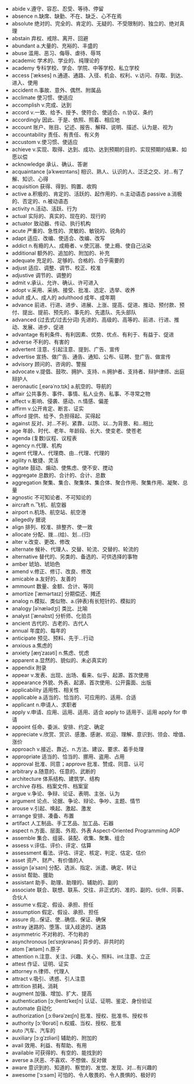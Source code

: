- abide v.遵守、容忍、忍受、等待、停留
- absence n.缺席、缺勤、不在、缺乏、心不在焉
- absolute 绝对的、完全的、肯定的、无疑的、不受限制的、独立的、绝对真理
- abstain 弃权、戒除、离开、回避
- abundant a.大量的、充裕的、丰盛的
- abuse 滥用、恶习、侮辱、虐待、辱骂
- academic 学术的、学业的、纯理论的
- academy 专科学校、学会、学院、中等学校、私立学校
- access [ˈækses] n.通道、通路、入径、机会、权利、v.访问、存取、到达、进入、使用
- accident n.事故、意外、偶然、附属品
- acclimate 使习惯、使适应
- accomplish v.完成、达到
- accord v.一致、给予、授予、使符合、使适合、n.协议、条约
- accordingly 因此、于是、依照、照着、相应地
- account 账户、账目、记述、报告、解释、说明、描述、认为是、视为
- accountability 责任、有责任、有义务
- accustom v.使习惯、使适应
- achieve v.实现、取得、达到、成功、达到预期的目的、实现预期的结果、如愿以偿
- acknowledge 承认、确认、答谢
- acquaintance [əˈkweɪntəns] 相识、熟人、认识的人、泛泛之交、对...有了解、知识、心得
- acquisition 获得、得到、购置、收购 
- active a.积极的、肯定的、活跃的、起作用的、n.主动语态  passive a.消极的、否定的、n.被动语态
- activity n.活动、活跃、行为
- actual 实际的、真实的、现在的、现行的
- actuator 致动器、传动、执行机构
- acute 严重的、急性的、灵敏的、敏锐的、锐角的
- adapt 适应、改编、使适合、改编、改写
- addict n.有瘾的人、成瘾者、v.使沉溺、使上瘾、使自己沾染
- additional 额外的、追加的、附加的、补充
- adequate 充足的、足够的、合格的、合乎需要的
- adjust 适应、调整、调节、校正、校准
- adjustive 调节的、调整的
- admit v.承认、允许、确认、许可进入
- adopt v.采用、采纳、接受、批准、选定、选举、收养
- adult 成人、成人的 adulthood 成年、成年期
- advance 前进、行进、进步、进展、上涨、提高、促进、推动、预付款、预付、提出、提前、预先的、事先的、先遣队、先头部队
- advanced (过去式/过去分词) 先进的、高级的、高等的、前进、行进、推动、发展、进步、促进
- advantage 有利条件、有利因素、优势、优点、有利于、有益于、促进
- adverse 不利的、有害的
- advertent 注意、引起注意、提到、广告、宣传
- advertise 宣扬、做广告、通告、通知、公布、征聘、登广告、做宣传
- advisory 顾问的、咨询的、警报
- advocate v.提倡、鼓吹、拥护、支持、n.拥护者、支持者、辩护律师、出庭辩护人
- aeronautic [ˌeərəˈnɔːtɪk] a.航空的、导航的
- affair 公共事务、事件、事情、私人业务、私事、不寻常之物
- affect v.影响、侵袭、感动、n.情感、偏差
- affirm v.公开肯定、断言、证实
- afford 提供、给予、负担得起、买得起
- against 反对、对...不利、紧靠、以防、以...为背景、和...相比
- age 年龄、时代、老年、年龄段、长大、使变老、使苍老
- agenda (复数)议程、议程表
- agency n.代理、机构
- agent 代理人、代理商、由...代理、代理的
- agility n.敏捷、灵活
- agitate 鼓动、煽动、使焦虑、使不安、搅动
- aggregate 总数的、合计的、合计、总数
- aggregation 聚集、集合、聚集体、集合体、聚合作用、聚集作用、凝聚、总量
- agnostic 不可知论者、不可知论的
- aircraft n.飞机、航空器 
- airport n.机场、航空站、航空港
- allegedly 据说
- align 排列、校准、排整齐、使一致
- allocate 分配、拨...(给)、划...(归)
- alter v.改变、更改、修改
- alternate 候补、代理人、交替、轮流、交替的、轮流的
- alternative 替代的、另类的、备选的、可供选择的事物
- amber 琥珀、琥珀色
- amend v.修正、修订、改良、修改
- amicable a.友好的、友善的
- ammount 数量、金额、合计、等同
- amortize [ˈæmərtaɪz] 分期偿还、摊还
- analog n.模拟、类似物、a.(钟表)有长短针的、模拟的
- analogy [əˈnælədʒi] 类比、比喻
- analyst [ˈænəlɪst] 分析师、化验员
- ancient 古代的、古老的、古代人
- annual 年度的、每年的
- anticipate 预见、预料、先于...行动
- anxious a.焦虑的
- anxiety [æŋˈzaɪəti] n.焦虑、忧虑                                      
- apparent a.显然的、貌似的、未必真实的
- appendix 附录
- appear v.发表、出现、出场、看来、似乎、起源、首次使用
- appearance 外貌、外表、起源、首次使用、公开露面、出版
- applicability 适用性、相关性
- applicable a.适当的、恰当的、可应用的、适用、合适
- applicant n.申请人、求职者
- apply v.申请、应用、运用、适用、适合  apply to 适用于、运用  apply for 申请
- appoint 任命、委派、安排、约定、确定
- appreciate v.欣赏、赏识、感激、感谢、欢迎、理解、意识到、领会、增值、涨价
- approach v.接近、靠近、n.方法、建议、要求、着手处理
- appropriate 适当的、恰当的、挪用、盗用、占用
- approval 批准、同意；approve 批准、赞成、同意、认可
- arbitrary a.随意的、任意的、武断的
- architecture 体系结构、建筑学、结构
- archive 存档、档案文件、档案室
- argue v.争论、争辩、论证、表明、主张、认为
- argument 论点、论据、争论、辩论、争吵、主题、情节
- arouse v.引起、唤起、激起、激发
- arrange 安排、凑备、布置
- artifact 人工制品、手工艺品、加工品、石器
- aspect n.方面、层面、外观、外表      Aspect-Oriented Programming AOP
- assemble 集合、组装、装配、收集、聚集、组合
- assess v.评估、评价、评定、估算
- assessment 看法、评估、评定、核定、判定、估定、估价
- asset 资产、财产、有价值的人
- assign [əˈsaɪn] 分配、选派、指定、派遣、确定、转让
- assist 帮助、援助
- assistant 助手、助理、助理的、辅助的、副的
- associate 联合、联想、联系、交往、非正式的、准的、副的、伙伴、同事、合伙人
- assume v.假定、假设、承担、担任
- assumption 假定、假设、承担、担任
- assure 向...保证、使...确信、保证、确保
- astray 迷路的、堕落、误入歧途的、迷路
- asymmetric 不对称的、不匀称的
- asynchronous [eɪˈsɪŋkrənəs] 异步的、非共时的
- atom [ˈætəm] n.原子
- attention n.注意、关注、兴趣、关心、照料、int.注意、立正
- attest 作证、证明、证实
- attorney n.律师、代理人
- attract v.吸引、诱惑、引人注意
- attrition 损耗、消耗
- augment 加强、增加、扩大、提高
- authentication [ɔːˌθentɪˈkeɪʃn] 认证、证明、鉴定、身份验证
- automate 自动化
- authorization [ˌɔːθərəˈzeɪʃn] 批准、授权、批准书、授权书
- authority [ɔːˈθɒrəti] n.权威、当权、授权、批准
- auto 汽车、汽车的
- auxiliary [ɔːɡˈzɪliəri] 辅助的、附加的
- avail 效用、利益、有帮助、有用
- available 可获得的、有空的、能找到的
- averse a.厌恶、不喜欢、不想做、反对做
- aware 意识到的、知道的、察觉的、发觉、发现、对...有兴趣的
- awesome [ˈɔːsəm] 可怕的、令人敬畏的、令人畏惧的、极好的